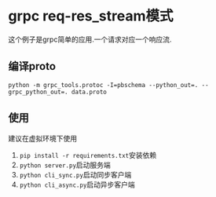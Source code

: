 # grpc req-res_stream模式

这个例子是grpc简单的应用.一个请求对应一个响应流.

## 编译proto

```shell
python -m grpc_tools.protoc -I=pbschema --python_out=. --grpc_python_out=. data.proto
```

## 使用

建议在虚拟环境下使用

1. `pip install -r requirements.txt`安装依赖
2. `python server.py`启动服务端
3. `python cli_sync.py`启动同步客户端
4. `python cli_async.py`启动异步客户端